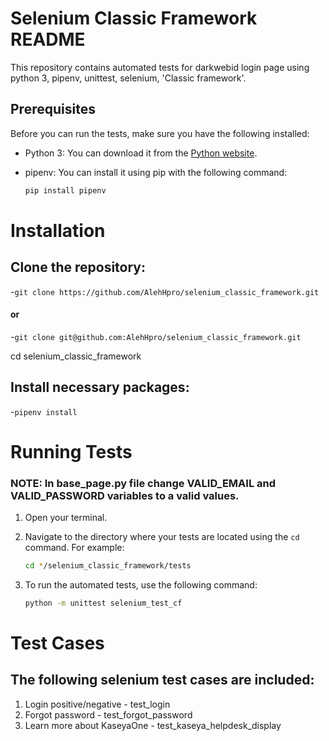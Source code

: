 # Selenium Classic Framework README

This repository contains automated tests for darkwebid login page using  python 3, pipenv, unittest, selenium, 'Classic framework'.

## Prerequisites

Before you can run the tests, make sure you have the following installed:

- Python 3: You can download it from the [Python website](https://www.python.org/downloads/).
- pipenv: You can install it using pip with the following command:

  ```bash
  pip install pipenv

# Installation
## Clone the repository:
-```git clone https://github.com/AlehHpro/selenium_classic_framework.git``` 
#### or
-```git clone git@github.com:AlehHpro/selenium_classic_framework.git```   

  cd selenium_classic_framework

## Install necessary packages:
-```pipenv install```

# Running Tests

### NOTE: In base_page.py file change VALID_EMAIL and VALID_PASSWORD variables to a valid values.

1. Open your terminal.

2. Navigate to the directory where your tests are located using the `cd` command. For example:

   ```bash
   cd */selenium_classic_framework/tests

3. To run the automated tests, use the following command:
   ```bash
   python -m unittest selenium_test_cf

# Test Cases
## The following selenium test cases are included:

1. Login positive/negative - test_login
2. Forgot password - test_forgot_password
3. Learn more about KaseyaOne - test_kaseya_helpdesk_display

